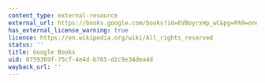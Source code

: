 ```yaml
---
content_type: external-resource
external_url: https://books.google.com/books?id=EVBoyrxHp_wC&pg=PA9=onepage#v=onepage&q&f=false
has_external_license_warning: true
license: https://en.wikipedia.org/wiki/All_rights_reserved
status: ''
title: Google Books
uid: 0759369f-75cf-4e4d-b765-d2c9e34dea4d
wayback_url: ''
---
```

